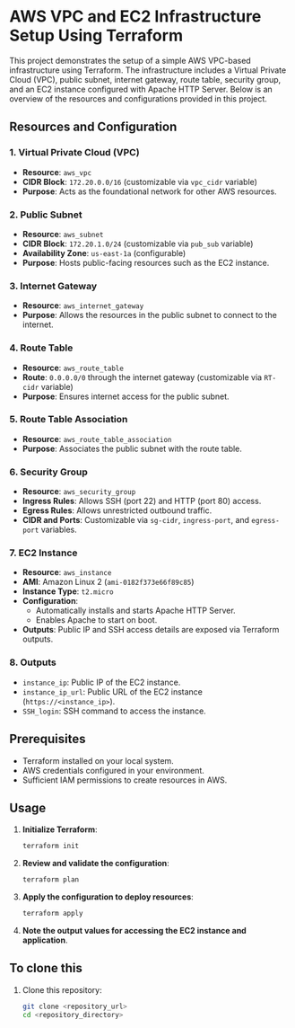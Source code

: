 # AWS VPC and EC2 Infrastructure Setup Using Terraform

This project demonstrates the setup of a simple AWS VPC-based infrastructure using Terraform. The infrastructure includes a Virtual Private Cloud (VPC), public subnet, internet gateway, route table, security group, and an EC2 instance configured with Apache HTTP Server. Below is an overview of the resources and configurations provided in this project.

## Resources and Configuration

### 1. **Virtual Private Cloud (VPC)**
- **Resource**: `aws_vpc`
- **CIDR Block**: `172.20.0.0/16` (customizable via `vpc_cidr` variable)
- **Purpose**: Acts as the foundational network for other AWS resources.

### 2. **Public Subnet**
- **Resource**: `aws_subnet`
- **CIDR Block**: `172.20.1.0/24` (customizable via `pub_sub` variable)
- **Availability Zone**: `us-east-1a` (configurable)
- **Purpose**: Hosts public-facing resources such as the EC2 instance.

### 3. **Internet Gateway**
- **Resource**: `aws_internet_gateway`
- **Purpose**: Allows the resources in the public subnet to connect to the internet.

### 4. **Route Table**
- **Resource**: `aws_route_table`
- **Route**: `0.0.0.0/0` through the internet gateway (customizable via `RT-cidr` variable)
- **Purpose**: Ensures internet access for the public subnet.

### 5. **Route Table Association**
- **Resource**: `aws_route_table_association`
- **Purpose**: Associates the public subnet with the route table.

### 6. **Security Group**
- **Resource**: `aws_security_group`
- **Ingress Rules**: Allows SSH (port 22) and HTTP (port 80) access.
- **Egress Rules**: Allows unrestricted outbound traffic.
- **CIDR and Ports**: Customizable via `sg-cidr`, `ingress-port`, and `egress-port` variables.

### 7. **EC2 Instance**
- **Resource**: `aws_instance`
- **AMI**: Amazon Linux 2 (`ami-0182f373e66f89c85`)
- **Instance Type**: `t2.micro`
- **Configuration**:
  - Automatically installs and starts Apache HTTP Server.
  - Enables Apache to start on boot.
- **Outputs**: Public IP and SSH access details are exposed via Terraform outputs.

### 8. **Outputs**
- `instance_ip`: Public IP of the EC2 instance.
- `instance_ip_url`: Public URL of the EC2 instance (`https://<instance_ip>`).
- `SSH_login`: SSH command to access the instance.

## Prerequisites
- Terraform installed on your local system.
- AWS credentials configured in your environment.
- Sufficient IAM permissions to create resources in AWS.

## Usage

1. **Initialize Terraform**:
   ```bash
   terraform init

2. **Review and validate the configuration**:
   ```bash
   terraform plan

3. **Apply the configuration to deploy resources**:
   ```bash
   terraform apply

4. **Note the output values for accessing the EC2 instance and application**.


## To clone this
1. Clone this repository:
   ```bash
   git clone <repository_url>
   cd <repository_directory>

